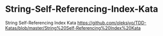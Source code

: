 # String-Self-Referencing-Index-Kata
String Self-Referencing Index Kata https://github.com/oleksiyo/TDD-Katas/blob/master/String%20Self-Referencing%20Index%20Kata
